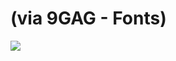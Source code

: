 <!--
id: 17513294103
link: http://tumblr.atmos.org/post/17513294103/via-9gag-fonts
slug: via-9gag-fonts
date: Sun Feb 12 2012 14:14:25 GMT-0800 (PST)
publish: 2012-02-012
tags: 
title: (via 9GAG - Fonts)
-->


(via 9GAG - Fonts)
==================

![](http://31.media.tumblr.com/tumblr_lzawg1PBka1qz4sngo1_1280.jpg)

